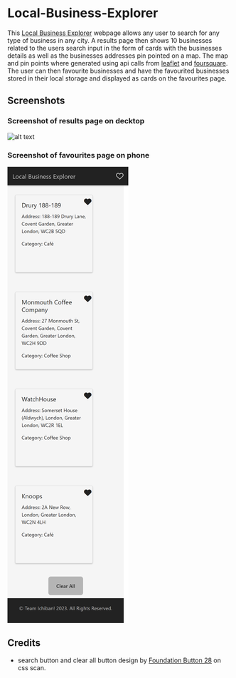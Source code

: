 # Local-Business-Explorer

This [Local Business Explorer](<link to deployed webpage here>) webpage allows any user to search for any type of business in any city. A results page then shows 10 businesses related to the users search input in the form of cards with the businesses details as well as the businesses addresses pin pointed on a map. The map and pin points where generated using api calls from [leaflet](https://leafletjs.com/) and [foursquare](https://location.foursquare.com/developer/). The user can then favourite businesses and have the favourited businesses stored in their local storage and displayed as cards on the favourites page. 

## Screenshots 

### Screenshot of results page on decktop 

![alt text](./assets/images/results-page-on-desktop.png)

### Screenshot of favourites page on phone

![alt text](./assets/images/favourite-page-on-phone.png)

## Credits 

- search button and clear all button design by [Foundation Button 28](https://getcssscan.com/css-buttons-examples) on css scan.

